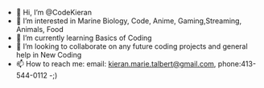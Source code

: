 - 👋 Hi, I’m @CodeKieran
- 👀 I’m interested in Marine Biology, Code, Anime, Gaming,Streaming, Animals, Food
- 🌱 I’m currently learning Basics of Coding
- 💞️ I’m looking to collaborate on any future coding projects and general help in New Coding
- 📫 How to reach me: email: kieran.marie.talbert@gmail.com, phone:413-544-0112
-;)
<!---
CodeKieran/CodeKieran is a ✨ special ✨ repository because its `README.md` (this file) appears on your GitHub profile.
You can click the Preview link to take a look at your changes.
--->
